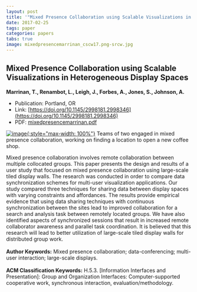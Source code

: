 ```yaml
---
layout: post
title: '"Mixed Presence Collaboration using Scalable Visualizations in Heterogeneous Display Spaces"'
date: 2017-02-25
tags: paper
categories: papers
tabs: true
image: mixedpresencemarrinan_cscw17.png-srcw.jpg
---
```


## Mixed Presence Collaboration using Scalable Visualizations in Heterogeneous Display Spaces
**Marrinan, T., Renambot, L., Leigh, J., Forbes, A., Jones, S., Johnson, A.**
- Publication: Portland, OR
- Link: [https://doi.org/10.1145/2998181.2998346](https://doi.org/10.1145/2998181.2998346)
- PDF: [mixedpresencemarrinan.pdf](/documents/mixedpresencemarrinan.pdf)


[![image](https://www.evl.uic.edu/output/originals/mixedpresencemarrinan_cscw17.png-srcw.jpg){:style="max-width: 100%"}](https://www.evl.uic.edu/output/originals/mixedpresencemarrinan_cscw17.png-srcw.jpg)
Teams of two engaged in mixed presence collaboration, working on finding a location to open a new coffee shop.

Mixed presence collaboration involves remote collaboration between multiple collocated groups. This paper presents the design and results of a user study that focused on mixed presence collaboration using large-scale tiled display walls. The research was conducted in order to compare data synchronization schemes for multi-user visualization applications. Our study compared three techniques for sharing data between display spaces with varying constraints and affordances. The results provide empirical evidence that using data sharing techniques with continuous synchronization between the sites lead to improved collaboration for a search and analysis task between remotely located groups. We have also identified aspects of synchronized sessions that result in increased remote collaborator awareness and parallel task coordination. It is believed that this research will lead to better utilization of large-scale tiled display walls for distributed group work.<br><br>
<strong>Author Keywords:</strong> Mixed presence collaboration; data-conferencing; multi-user interaction; large-scale displays.<br><br>
<strong>ACM Classification Keywords:</strong> H.5.3. [Information Interfaces and Presentation]: Group and Organization Interfaces: Computer-supported cooperative work, synchronous interaction, evaluation/methodology.